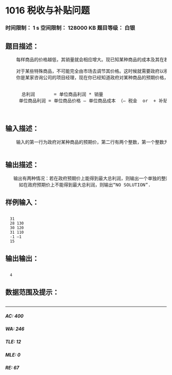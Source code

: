 # 1016 税收与补贴问题   
### 时间限制： 1 s     空间限制： 128000 KB     题目等级： 白银  
## 题目描述：  

<pre>
    每样商品的价格越低，其销量就会相应增大。现已知某种商品的成本及其在若干价位上的销量（产品不会低于成本销售），并假设相邻价位间销量的变化是线性的且在价格高于给定的最高价位后，销量以某固定数值递减。（我们假设价格及销售量都是整数）
 
    对于某些特殊商品，不可能完全由市场去调节其价格。这时候就需要政府以税收或补贴的方式来控制。（所谓税收或补贴就是对于每个产品收取或给予生产厂家固定金额的货币）
    你是某家咨询公司的项目经理，现在你已经知道政府对某种商品的预期价格，以及在各种价位上的销售情况。要求你确定政府对此商品是应收税还是补贴的最少金额（也为整数），才能使商家在这样一种政府预期的价格上，获取相对其他价位上的最大总利润。
 

      总利润       = 单位商品利润 * 销量 
     单位商品利润 = 单位商品价格 – 单位商品成本 （– 税金  or  + 补贴）

 
</pre>
  
  
## 输入描述：  

<pre>
    输入的第一行为政府对某种商品的预期价，第二行有两个整数，第一个整数为商品成本，第二个整数为以成本价销售时的销量售，以下若干行每行都有两个整数，第一个为某价位时的单价，第二个为此时的销量，以一行-1，-1表示所有已知价位及对应的销量输入完毕，输入的最后一行为一个单独的整数表示在已知的最高单价外每升高一块钱将减少的销量。
 
</pre>
  
  
## 输出描述：  

<pre>
   输出有两种情况：若在政府预期价上能得到最大总利润，则输出一个单独的整数，数的正负表示是补贴还是收税，数的大小表示补贴或收税的金额最小值。若有多解，取绝对值最小的输出。
     如在政府预期价上不能得到最大总利润，则输出“NO SOLUTION”.
</pre>
  
  
## 样例输入：  

<pre><code>
  31
  28 130
  30 120
  31 110
  -1 –1
  15
</code></pre>
  
  
## 输出输出：  

<pre><code>
  4
</code></pre>
  
  
## 数据范围及提示：  

<pre>
</pre>
  
  
***  

##### AC: 400  
##### WA: 246  
##### TLE: 12  
##### MLE: 0  
##### RE: 67  
